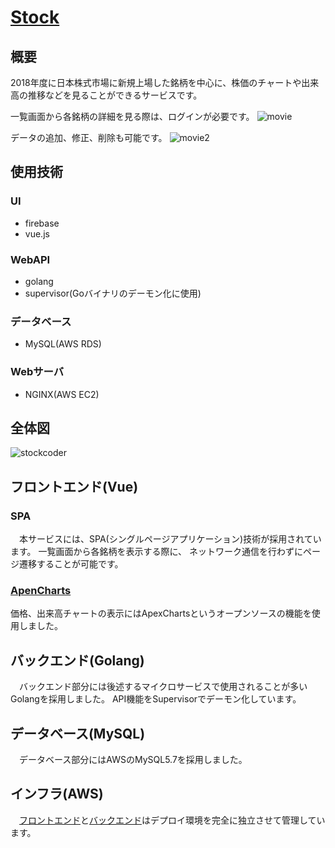 # [Stock](http://52.193.231.43:80)

## 概要
2018年度に日本株式市場に新規上場した銘柄を中心に、株価のチャートや出来高の推移などを見ることができるサービスです。


一覧画面から各銘柄の詳細を見る際は、ログインが必要です。
![movie](https://user-images.githubusercontent.com/53656269/83327839-e69e3980-a2b9-11ea-9b68-cda30f43dd09.gif)

データの追加、修正、削除も可能です。
![movie2](https://user-images.githubusercontent.com/53656269/83328229-81981300-a2bc-11ea-8678-33c266bb3265.gif)

## 使用技術

### UI
* firebase
* vue.js

### WebAPI
* golang
* supervisor(Goバイナリのデーモン化に使用)

### データベース
* MySQL(AWS RDS)

### Webサーバ
* NGINX(AWS EC2)

## 全体図

![stockcoder](https://user-images.githubusercontent.com/53656269/73697843-eda9a680-4722-11ea-8a8f-7f513b99a8d3.png)

## フロントエンド(Vue)

### SPA
　本サービスには、SPA(シングルページアプリケーション)技術が採用されています。
一覧画面から各銘柄を表示する際に、
ネットワーク通信を行わずにページ遷移することが可能です。

### [ApenCharts](https://apexcharts.com/vue-chart-demos/candlestick-charts/)
価格、出来高チャートの表示にはApexChartsというオープンソースの機能を使用しました。

## バックエンド(Golang)

　バックエンド部分には後述するマイクロサービスで使用されることが多いGolangを採用しました。
 API機能をSupervisorでデーモン化しています。
 
## データベース(MySQL)

　データベース部分にはAWSのMySQL5.7を採用しました。

## インフラ(AWS)

　[フロントエンド](https://github.com/kyamasan/stockcoder)と[バックエンド](https://github.com/kyamasan/go_webserver)はデプロイ環境を完全に独立させて管理しています。
